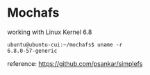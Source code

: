 # Mochafs

working with Linux Kernel 6.8

```
ubuntu@ubuntu-cui:~/mochafs$ uname -r
6.8.0-57-generic
```

reference: https://github.com/psankar/simplefs
